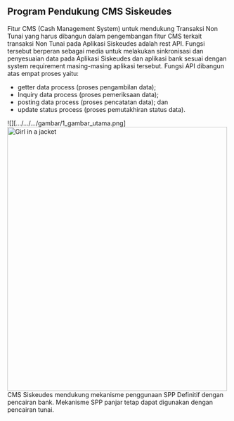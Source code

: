 ## Program Pendukung CMS Siskeudes
Fitur CMS (Cash Management System) untuk mendukung Transaksi Non Tunai yang harus dibangun dalam pengembangan fitur CMS terkait transaksi Non Tunai pada Aplikasi Siskeudes adalah rest API. Fungsi tersebut berperan sebagai media untuk melakukan sinkronisasi dan penyesuaian data pada Aplikasi Siskeudes dan aplikasi bank sesuai dengan system requirement masing-masing aplikasi tersebut. Fungsi API dibangun atas empat proses yaitu:<p>
<ul>
<li> getter data process (proses pengambilan data); </li>
<li> Inquiry data process (proses pemeriksaan data);</li>
<li> posting data process (proses pencatatan data); dan</li>
<li> update status process (proses pemutakhiran status data).</li>
</ul>
<p>
![][.../.../.../gambar/1_gambar_utama.png]
 <img src=".../.../.../gambar/1_gambar_utama.png" alt="Girl in a jacket" width="500" height="600"> 
CMS Siskeudes mendukung mekanisme penggunaan SPP Definitif dengan pencairan bank. Mekanisme SPP panjar tetap dapat digunakan dengan pencairan tunai.
